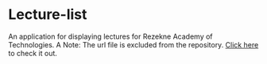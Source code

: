 # Lecture-list
An application for displaying lectures for Rezekne Academy of Technologies.
A Note: The url file is excluded from the repository.
<a href="http://quickz.id.lv/other/tlns_stundu_saraksts/" target="_blank">Click here</a> to check it out.